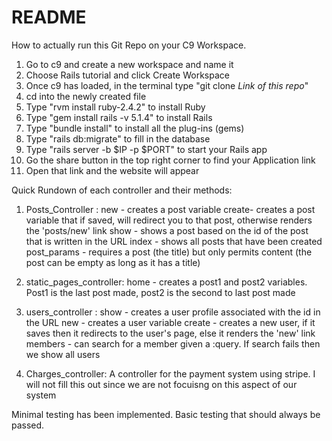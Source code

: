 # README

How to actually run this Git Repo on your C9 Workspace. 

1. Go to c9 and create a new workspace and name it
2. Choose Rails tutorial and click Create Workspace
3. Once c9 has loaded, in the terminal type "git clone *Link of this repo*"
4. cd into the newly created file
5. Type "rvm install ruby-2.4.2" to install Ruby
6. Type "gem install rails -v 5.1.4" to install Rails 
7. Type "bundle install" to install all the plug-ins (gems)
8. Type "rails db:migrate" to fill in the database
9. Type "rails server -b $IP -p $PORT" to start your Rails app
10. Go the share button in the top right corner to find your Application link
11. Open that link and the website will appear 

Quick Rundown of each controller and their methods: 

1. Posts_Controller : 
  new - creates a post variable
  create- creates a post variable that if saved, will redirect you to that post, otherwise renders the 'posts/new' link
  show - shows a post based on the id of the post that is written in the URL
  index - shows all posts that have been created
  post_params - requires a post (the title) but only permits content (the post can be empty as long as it has a title)
  
2. static_pages_controller: 
  home - creates a post1 and post2 variables. Post1 is the last post made, post2 is the second to last post made
  
3. users_controller :
  show - creates a user profile associated with the id in the URL
  new - creates a user variable 
  create - creates a new user, if it saves then it redirects to the user's page, else it renders the 'new' link
  members - can search for a member given a :query. If search fails then we show all users
  
4. Charges_controller: 
  A controller for the payment system using stripe. I will not fill this out since we are not focuisng on this aspect of our system
  
Minimal testing has been implemented. Basic testing that should always be passed. 
